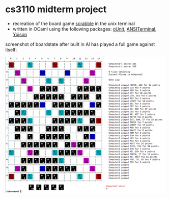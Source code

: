 # cs3110 midterm project
- recreation of the board game [scrabble](https://en.wikipedia.org/wiki/Scrabble) in the unix terminal
- written in OCaml using the following packages: [oUnit](https://opam.ocaml.org/packages/ounit2/), [ANSITerminal](https://opam.ocaml.org/packages/ANSITerminal/), [Yojson](https://github.com/ocaml-community/yojson)

screenshot of boardstate after built in AI has played a full game against itself:

![screenshot](OScrabl/demo.png)
